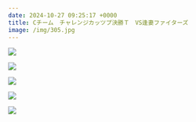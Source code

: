 ```yaml
---
date: 2024-10-27 09:25:17 +0000
title: Cチーム　チャレンジカッツプ決勝Ｔ　VS逢妻ファイターズ
image: /img/305.jpg
---
```

![](/img/303.jpg)

![](/img/304.jpg)

![](/img/306.jpg)

![](/img/307.jpg)

![](/img/308.jpg)
